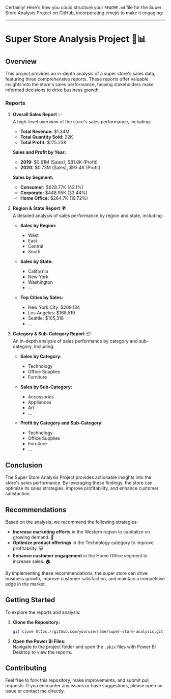 Certainly! Here's how you could structure your `README.md` file for the Super Store Analysis Project on GitHub, incorporating emojis to make it engaging:

---

# Super Store Analysis Project 🛒📊

## Overview
This project provides an in-depth analysis of a super store's sales data, featuring three comprehensive reports. These reports offer valuable insights into the store's sales performance, helping stakeholders make informed decisions to drive business growth.

### Reports
1. **Overall Sales Report** 📈  
   A high-level overview of the store's sales performance, including:
   - **Total Revenue:** $1.34M
   - **Total Quantity Sold:** 22K
   - **Total Profit:** $175.23K

   **Sales and Profit by Year:**
   - **2019:** $0.61M (Sales), $81.8K (Profit)
   - **2020:** $0.73M (Sales), $93.4K (Profit)

   **Sales by Segment:**
   - **Consumer:** $628.77K (42.1%)
   - **Corporate:** $448.95K (33.44%)
   - **Home Office:** $264.7K (19.72%)

2. **Region & State Report** 🌍  
   A detailed analysis of sales performance by region and state, including:
   - **Sales by Region:**
     - West
     - East
     - Central
     - South

   - **Sales by State:**
     - California
     - New York
     - Washington
     - ...

   - **Top Cities by Sales:**
     - New York City: $209,134
     - Los Angeles: $168,519
     - Seattle: $105,318
     - ...

3. **Category & Sub-Category Report** 📦  
   An in-depth analysis of sales performance by category and sub-category, including:
   - **Sales by Category:**
     - Technology
     - Office Supplies
     - Furniture

   - **Sales by Sub-Category:**
     - Accessories
     - Appliances
     - Art
     - ...

   - **Profit by Category and Sub-Category:**
     - Technology
     - Office Supplies
     - Furniture
     - ...

## Conclusion
The Super Store Analysis Project provides actionable insights into the store's sales performance. By leveraging these findings, the store can optimize its sales strategies, improve profitability, and enhance customer satisfaction.

## Recommendations
Based on the analysis, we recommend the following strategies:
- **Increase marketing efforts** in the Western region to capitalize on growing demand. 📢
- **Optimize product offerings** in the Technology category to improve profitability. 💻
- **Enhance customer engagement** in the Home Office segment to increase sales. 🏠

By implementing these recommendations, the super store can drive business growth, improve customer satisfaction, and maintain a competitive edge in the market.

## Getting Started
To explore the reports and analysis:
1. **Clone the Repository:**  
   ```bash
   git clone https://github.com/yourusername/super-store-analysis.git
   ```

2. **Open the Power BI Files:**  
   Navigate to the project folder and open the `.pbix` files with Power BI Desktop to view the reports.

## Contributing
Feel free to fork this repository, make improvements, and submit pull requests. If you encounter any issues or have suggestions, please open an issue or contact me directly.
